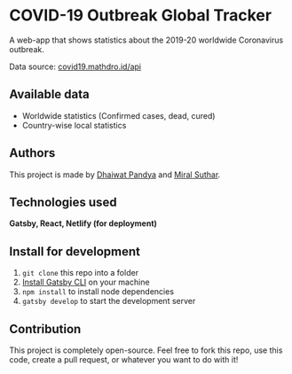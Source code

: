 <h1>COVID-19 Outbreak Global Tracker</h1>

A web-app that shows statistics about the 2019-20 worldwide Coronavirus outbreak.

Data source: <a href="covid19.mathdro.id/api" target="_blank">covid19.mathdro.id/api</a>

## Available data

<ul>
  <li>Worldwide statistics (Confirmed cases, dead, cured)</li>
  <li>Country-wise local statistics</li>
</ul>

## Authors

This project is made by <a href="https://linkedin.com/in/dhaiwat-pandya" target="_blank">Dhaiwat Pandya</a> and <a href="https://instagram.com/miral_suthar_182" target="_blank">Miral Suthar</a>.

## Technologies used

**Gatsby, React, Netlify (for deployment)**

## Install for development

1. ``git clone`` this repo into a folder
2. <a href="https://www.gatsbyjs.org/tutorial/part-zero/#using-the-gatsby-cli" target="_blank">Install Gatsby CLI</a> on your machine
3. ``npm install`` to install node dependencies
4. ``gatsby develop`` to start the development server

## Contribution

This project is completely open-source. Feel free to fork this repo, use this code, create a pull request, or whatever you want to do with it!
